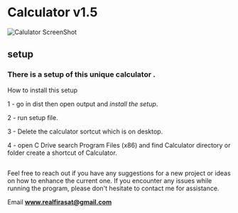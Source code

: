 # Calculator v1.5
![Calulator ScreenShot](https://github.com/FirasatJhujh/Calculator-Version-1.0/blob/master/Calculator-ScreenShort.png)

## setup
### There is a setup of this unique calculator . 
How to install this setup

1 - go in dist then open output and *install the setup*.

2 - run setup file.

3 - Delete the calculator sortcut which is on desktop.

4 - open C Drive search Program Files (x86) and find Calculator directory or folder create a shortcut of Calculator.

##

Feel free to reach out if you have any suggestions for a new project or ideas on how to enhance the current one. If you encounter any issues while running the program, please don't hesitate to contact me for assistance.

Email **www.realfirasat@gmail.com**